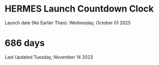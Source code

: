 # HERMES Launch Countdown Clock

Launch date (No Earlier Than): Wednesday, October 01 2025
# 686 days

Last Updated Tuesday, November 14 2023
